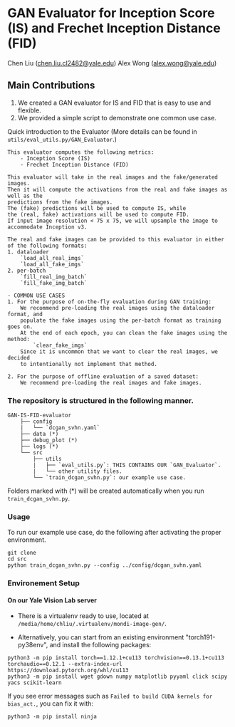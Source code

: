 # GAN Evaluator for Inception Score (IS) and Frechet Inception Distance (FID)
Chen Liu (chen.liu.cl2482@yale.edu)
Alex Wong (alex.wong@yale.edu)

## Main Contributions
1. We created a GAN evaluator for IS and FID that is easy to use and flexible.
2. We provided a simple script to demonstrate one common use case.

Quick introduction to the Evaluator
(More details can be found in `utils/eval_utils.py/GAN_Evaluator`.)

```
This evaluator computes the following metrics:
    - Inception Score (IS)
    - Frechet Inception Distance (FID)

This evaluator will take in the real images and the fake/generated images.
Then it will compute the activations from the real and fake images as well as the
predictions from the fake images.
The (fake) predictions will be used to compute IS, while
the (real, fake) activations will be used to compute FID.
If input image resolution < 75 x 75, we will upsample the image to accommodate Inception v3.

The real and fake images can be provided to this evaluator in either of the following formats:
1. dataloader
    `load_all_real_imgs`
    `load_all_fake_imgs`
2. per-batch
    `fill_real_img_batch`
    `fill_fake_img_batch`

- COMMON USE CASES
1. For the purpose of on-the-fly evaluation during GAN training:
    We recommend pre-loading the real images using the dataloader format, and
    populate the fake images using the per-batch format as training goes on.
    At the end of each epoch, you can clean the fake images using the method:
        `clear_fake_imgs`
    Since it is uncommon that we want to clear the real images, we decided
    to intentionally not implement that method.

2. For the purpose of offline evaluation of a saved dataset:
    We recommend pre-loading the real images and fake images.
```

### The repository is structured in the following manner.
```
GAN-IS-FID-evaluator
    ├── config
    |   └── `dcgan_svhn.yaml`
    ├── data (*)
    ├── debug_plot (*)
    ├── logs (*)
    └── src
        ├── utils
        |   ├── `eval_utils.py`: THIS CONTAINS OUR `GAN_Evaluator`.
        |   └── other utility files.
        └── `train_dcgan_svhn.py`: our example use case.
```
Folders marked with (*) will be created automatically when you run `train_dcgan_svhn.py`.

### Usage
To run our example use case, do the following after activating the proper environment.
```
git clone
cd src
python train_dcgan_svhn.py --config ../config/dcgan_svhn.yaml
```

### Environement Setup

#### On our Yale Vision Lab server
- There is a virtualenv ready to use, located at
`/media/home/chliu/.virtualenv/mondi-image-gen/`.

- Alternatively, you can start from an existing environment "torch191-py38env",
and install the following packages:
```
python3 -m pip install torch==1.12.1+cu113 torchvision==0.13.1+cu113 torchaudio==0.12.1 --extra-index-url https://download.pytorch.org/whl/cu113
python3 -m pip install wget gdown numpy matplotlib pyyaml click scipy yacs scikit-learn
```

If you see error messages such as `Failed to build CUDA kernels for bias_act.`, you can fix it with:
```
python3 -m pip install ninja
```
